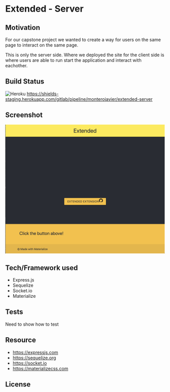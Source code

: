 # Extended - Server

## Motivation

For our capstone project we wanted to create a way for users on the same page to interact on the same page.

This is only the server side. Where we deployed the site for the client side is where users are able to run start the application and interact with eachother.

## Build Status

![Heroku](https://heroku-badge.herokuapp.com/?app=extended-chat)
https://shields-staging.herokuapp.com/gitlab/pipeline/monterojavier/extended-server

## Screenshot

![alt text](public/img/site.png?raw=true "Site website")

## Tech/Framework used

- Express.js
- Sequelize
- Socket.io
- Materialize

## Tests

Need to show how to test

## Resource

- https://expressjs.com
- https://sequelize.org
- https://socket.io
- https://materializecss.com

## License
